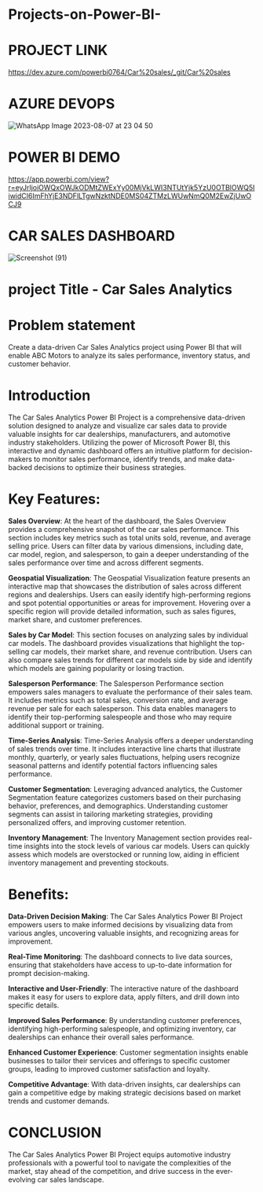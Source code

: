 # Projects-on-Power-BI-

# PROJECT LINK
https://dev.azure.com/powerbi0764/Car%20sales/_git/Car%20sales

# AZURE DEVOPS
![WhatsApp Image 2023-08-07 at 23 04 50](https://github.com/Satyamrathod27/Projects-on-Power-BI-/assets/139789888/5a614703-450b-4f4f-84db-88adc74f0f55)

# POWER BI DEMO

https://app.powerbi.com/view?r=eyJrIjoiOWQxOWJkODMtZWExYy00MjVkLWI3NTUtYjk5YzU0OTBlOWQ5IiwidCI6ImFhYjE3NDFlLTgwNzktNDE0MS04ZTMzLWUwNmQ0M2EwZjUwOCJ9

# CAR SALES DASHBOARD
![Screenshot (91)](https://github.com/Satyamrathod27/Projects-on-Power-BI-/assets/139789888/a5b63b40-407a-4c35-903b-0c551eafb73f)

# project Title - Car Sales Analytics 

# Problem statement
Create a data-driven Car Sales Analytics project using Power BI that will enable ABC Motors to analyze its sales performance, inventory status, and customer behavior.

# Introduction

 The Car Sales Analytics Power BI Project is a comprehensive data-driven solution designed to analyze and visualize car sales data to provide valuable insights for car dealerships, manufacturers, and automotive industry stakeholders. Utilizing the power of Microsoft Power BI, this interactive and dynamic dashboard offers an intuitive platform for decision-makers to monitor sales performance, identify trends, and make data-backed decisions to optimize their business strategies.

# Key Features:

**Sales Overview**: At the heart of the dashboard, the Sales Overview provides a comprehensive snapshot of the car sales performance. This section includes key metrics such as total units sold, revenue, and average selling price. Users can filter data by various dimensions, including date, car model, region, and salesperson, to gain a deeper understanding of the sales performance over time and across different segments.

**Geospatial Visualization**: The Geospatial Visualization feature presents an interactive map that showcases the distribution of sales across different regions and dealerships. Users can easily identify high-performing regions and spot potential opportunities or areas for improvement. Hovering over a specific region will provide detailed information, such as sales figures, market share, and customer preferences.

**Sales by Car Model**: This section focuses on analyzing sales by individual car models. The dashboard provides visualizations that highlight the top-selling car models, their market share, and revenue contribution. Users can also compare sales trends for different car models side by side and identify which models are gaining popularity or losing traction.

**Salesperson Performance**: The Salesperson Performance section empowers sales managers to evaluate the performance of their sales team. It includes metrics such as total sales, conversion rate, and average revenue per sale for each salesperson. This data enables managers to identify their top-performing salespeople and those who may require additional support or training.

**Time-Series Analysis**: Time-Series Analysis offers a deeper understanding of sales trends over time. It includes interactive line charts that illustrate monthly, quarterly, or yearly sales fluctuations, helping users recognize seasonal patterns and identify potential factors influencing sales performance.

**Customer Segmentation**: Leveraging advanced analytics, the Customer Segmentation feature categorizes customers based on their purchasing behavior, preferences, and demographics. Understanding customer segments can assist in tailoring marketing strategies, providing personalized offers, and improving customer retention.

**Inventory Management**: The Inventory Management section provides real-time insights into the stock levels of various car models. Users can quickly assess which models are overstocked or running low, aiding in efficient inventory management and preventing stockouts.

# Benefits:

**Data-Driven Decision Making**: The Car Sales Analytics Power BI Project empowers users to make informed decisions by visualizing data from various angles, uncovering valuable insights, and recognizing areas for improvement.

**Real-Time Monitoring**: The dashboard connects to live data sources, ensuring that stakeholders have access to up-to-date information for prompt decision-making.

**Interactive and User-Friendly**: The interactive nature of the dashboard makes it easy for users to explore data, apply filters, and drill down into specific details.

**Improved Sales Performance**: By understanding customer preferences, identifying high-performing salespeople, and optimizing inventory, car dealerships can enhance their overall sales performance.

**Enhanced Customer Experience**: Customer segmentation insights enable businesses to tailor their services and offerings to specific customer groups, leading to improved customer satisfaction and loyalty.

**Competitive Advantage**: With data-driven insights, car dealerships can gain a competitive edge by making strategic decisions based on market trends and customer demands.

# CONCLUSION

The Car Sales Analytics Power BI Project equips automotive industry professionals with a powerful tool to navigate the complexities of the market, stay ahead of the competition, and drive success in the ever-evolving car sales landscape.
